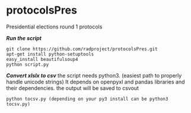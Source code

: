 protocolsPres
=============

Presidential elections round 1 protocols

***Run the script***

    git clone https://github.com/radproject/protocolsPres.git
    apt-get install python-setuptools
    easy_install beautifulsoup4
    python script.py 

***Convert xlslx to csv***
the script needs python3. (easiest path to properly handle unicode strings)
It depends on openpyxl and pandas libraries and their dependencies.
the output will be saved to csvout

	python tocsv.py (depending on your py3 install can be python3 tocsv.py) 

